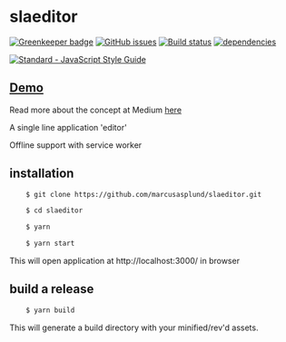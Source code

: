 # slaeditor

[![Greenkeeper badge](https://badges.greenkeeper.io/marcusasplund/slaeditor.svg)](https://greenkeeper.io/)
[![GitHub issues](https://img.shields.io/github/issues/marcusasplund/slaeditor.svg)](https://github.com/marcusasplund/slaeditor/issues)
[![Build status](https://travis-ci.org/marcusasplund/slaeditor.svg?branch=master)](https://travis-ci.org/marcusasplund/slaeditor)
[![dependencies](https://david-dm.org/marcusasplund/slaeditor.svg)](https://david-dm.org/marcusasplund/slaeditor)

[![Standard - JavaScript Style Guide](https://cdn.rawgit.com/feross/standard/master/badge.svg)](https://github.com/feross/standard)

## [Demo](https://pap.as/slaeditor/)

Read more about the concept at Medium [here](https://medium.com/@marcusasplund/single-line-application-bc3b9d3c9269)

A single line application 'editor'

Offline support with service worker

## installation

````bash
    $ git clone https://github.com/marcusasplund/slaeditor.git

    $ cd slaeditor

    $ yarn

    $ yarn start
````

This will open application at http://localhost:3000/ in browser

## build a release

````bash
    $ yarn build

````
This will generate a build directory with your minified/rev'd assets.
